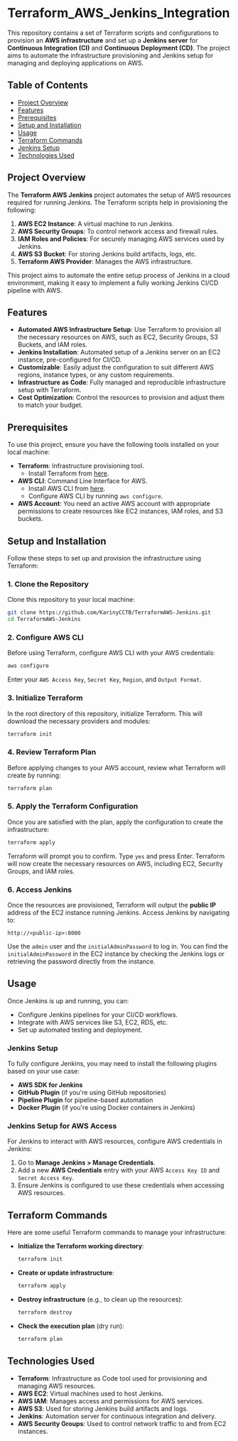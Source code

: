 # Terraform_AWS_Jenkins_Integration

This repository contains a set of Terraform scripts and configurations to provision an **AWS infrastructure** and set up a **Jenkins server** for **Continuous Integration (CI)** and **Continuous Deployment (CD)**. The project aims to automate the infrastructure provisioning and Jenkins setup for managing and deploying applications on AWS.

## Table of Contents

- [Project Overview](#project-overview)
- [Features](#features)
- [Prerequisites](#prerequisites)
- [Setup and Installation](#setup-and-installation)
- [Usage](#usage)
- [Terraform Commands](#terraform-commands)
- [Jenkins Setup](#jenkins-setup)
- [Technologies Used](#technologies-used)

## Project Overview

The **Terraform AWS Jenkins** project automates the setup of AWS resources required for running Jenkins. The Terraform scripts help in provisioning the following:

1. **AWS EC2 Instance**: A virtual machine to run Jenkins.
2. **AWS Security Groups**: To control network access and firewall rules.
3. **IAM Roles and Policies**: For securely managing AWS services used by Jenkins.
4. **AWS S3 Bucket**: For storing Jenkins build artifacts, logs, etc.
5. **Terraform AWS Provider**: Manages the AWS infrastructure.

This project aims to automate the entire setup process of Jenkins in a cloud environment, making it easy to implement a fully working Jenkins CI/CD pipeline with AWS.

## Features

- **Automated AWS Infrastructure Setup**: Use Terraform to provision all the necessary resources on AWS, such as EC2, Security Groups, S3 Buckets, and IAM roles.
- **Jenkins Installation**: Automated setup of a Jenkins server on an EC2 instance, pre-configured for CI/CD.
- **Customizable**: Easily adjust the configuration to suit different AWS regions, instance types, or any custom requirements.
- **Infrastructure as Code**: Fully managed and reproducible infrastructure setup with Terraform.
- **Cost Optimization**: Control the resources to provision and adjust them to match your budget.

## Prerequisites

To use this project, ensure you have the following tools installed on your local machine:

- **Terraform**: Infrastructure provisioning tool.
  - Install Terraform from [here](https://www.terraform.io/downloads).
- **AWS CLI**: Command Line Interface for AWS.
  - Install AWS CLI from [here](https://aws.amazon.com/cli/).
  - Configure AWS CLI by running `aws configure`.
- **AWS Account**: You need an active AWS account with appropriate permissions to create resources like EC2 instances, IAM roles, and S3 buckets.

## Setup and Installation

Follow these steps to set up and provision the infrastructure using Terraform:

### 1. Clone the Repository

Clone this repository to your local machine:

```bash
git clone https://github.com/KarinyCCTB/TerraformAWS-Jenkins.git
cd TerraformAWS-Jenkins
```

### 2. Configure AWS CLI

Before using Terraform, configure AWS CLI with your AWS credentials:

```bash
aws configure
```

Enter your `AWS Access Key`, `Secret Key`, `Region`, and `Output Format`.

### 3. Initialize Terraform

In the root directory of this repository, initialize Terraform. This will download the necessary providers and modules:

```bash
terraform init
```

### 4. Review Terraform Plan

Before applying changes to your AWS account, review what Terraform will create by running:

```bash
terraform plan
```

### 5. Apply the Terraform Configuration

Once you are satisfied with the plan, apply the configuration to create the infrastructure:

```bash
terraform apply
```

Terraform will prompt you to confirm. Type `yes` and press Enter. Terraform will now create the necessary resources on AWS, including EC2, Security Groups, and IAM roles.

### 6. Access Jenkins

Once the resources are provisioned, Terraform will output the **public IP** address of the EC2 instance running Jenkins. Access Jenkins by navigating to:

```
http://<public-ip>:8080
```

Use the `admin` user and the `initialAdminPassword` to log in. You can find the `initialAdminPassword` in the EC2 instance by checking the Jenkins logs or retrieving the password directly from the instance.

## Usage

Once Jenkins is up and running, you can:

- Configure Jenkins pipelines for your CI/CD workflows.
- Integrate with AWS services like S3, EC2, RDS, etc.
- Set up automated testing and deployment.

### Jenkins Setup

To fully configure Jenkins, you may need to install the following plugins based on your use case:

- **AWS SDK for Jenkins**
- **GitHub Plugin** (if you're using GitHub repositories)
- **Pipeline Plugin** for pipeline-based automation
- **Docker Plugin** (if you're using Docker containers in Jenkins)

### Jenkins Setup for AWS Access

For Jenkins to interact with AWS resources, configure AWS credentials in Jenkins:

1. Go to **Manage Jenkins > Manage Credentials**.
2. Add a new **AWS Credentials** entry with your AWS `Access Key ID` and `Secret Access Key`.
3. Ensure Jenkins is configured to use these credentials when accessing AWS resources.

## Terraform Commands

Here are some useful Terraform commands to manage your infrastructure:

- **Initialize the Terraform working directory**:

    ```bash
    terraform init
    ```

- **Create or update infrastructure**:

    ```bash
    terraform apply
    ```

- **Destroy infrastructure** (e.g., to clean up the resources):

    ```bash
    terraform destroy
    ```

- **Check the execution plan** (dry run):

    ```bash
    terraform plan
    ```

## Technologies Used

- **Terraform**: Infrastructure as Code tool used for provisioning and managing AWS resources.
- **AWS EC2**: Virtual machines used to host Jenkins.
- **AWS IAM**: Manages access and permissions for AWS services.
- **AWS S3**: Used for storing Jenkins build artifacts and logs.
- **Jenkins**: Automation server for continuous integration and delivery.
- **AWS Security Groups**: Used to control network traffic to and from EC2 instances.
